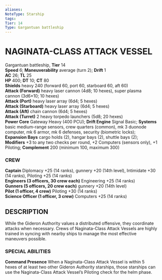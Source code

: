 ```yaml
---
aliases: 
NoteType: Starship
tags: 
Tier: 14
Type: Gargantuan battleship
---
```

# NAGINATA-CLASS ATTACK VESSEL
Gargantuan battleship, **Tier** 14  
**Speed** 6; **Maneuverability** average (turn 2); **Drift** 1  
**AC** 26; **TL** 25  
**HP** 400; **DT** 10; **CT** 80  
**Shields** heavy 240 (forward 60, port 60, starboard 60, aft 60)  
**Attack (Forward)** heavy laser cannon (4d8; 10 hexes), super plasma cannon (3d6×10; 10 hexes)  
**Attack (Port)** heavy laser array (6d4; 5 hexes)  
**Attack (Starboard)** heavy laser array (6d4; 5 hexes)  
**Attack (Aft)** chain cannon (6d4; 5 hexes)  
**Attack (Turret)** 2 heavy torpedo launchers (5d8; 20 hexes)  
**Power Core** Gateway Heavy (400 PCU); **Drift Engine** Signal Basic; **Systems** basic medium-range sensors, crew quarters (common), mk 3 duonode computer, mk 6 armor, mk 6 defenses, security (biometric locks); **Expansion Bays** cargo holds (2), hangar bays (2), shuttle bays (2); **Modifiers** +3 to any two checks per round, +2 Computers (sensors only), +1 Piloting; **Complement** 200 (minimum 100, maximum 300)

### CREW

**Captain** Diplomacy +25 (14 ranks), gunnery +20 (14th level), Intimidate +30 (14 ranks), Piloting +25 (14 ranks)  
**Engineers (3 officers, 30 crew each)** Engineering +25 (14 ranks)  
**Gunners (5 officers, 20 crew each)** gunnery +20 (14th level)  
**Pilot (1 officer, 4 crew)** Piloting +30 (14 ranks)  
**Science Officer (1 officer, 3 crew)** Computers +25 (14 ranks)

## DESCRIPTION

While the Gideron Authority values a distributed offensive, they coordinate attacks when necessary. Crews of Naginata-Class Attack Vessels are highly trained in syncing with nearby ships to manage the most effective maneuvers possible.

### SPECIAL ABILITIES

**Command Presence** When a Naginata-Class Attack Vessel is within 5 hexes of at least two other Gideron Authority starships, those starships can use the Naginata-Class Attack Vessel’s Piloting check for the helm phase.